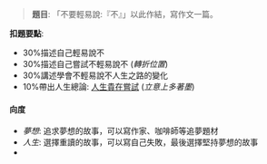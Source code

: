 > **題目**:
> 「不要輕易說:『不』」以此作結，寫作文一篇。

**扣題要點**:
- 30%描述自己輕易說不
- 30%描述自己嘗試不輕易說不 (*轉折位置*)
- 30%講述學會不輕易說不人生之路的變化
- 10%帶出人生總論: <u>人生貴在嘗試</u> (*立意上多著墨*)

#### 向度
- *夢想*: 追求夢想的故事，可以寫作家、咖啡師等追夢題材
- *人生*: 選擇重讀的故事，可以寫自己失敗，最後選擇堅持夢想的故事
- 